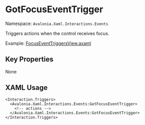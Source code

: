 # GotFocusEventTrigger

Namespace: `Avalonia.Xaml.Interactions.Events`

Triggers actions when the control receives focus.

Example: [FocusEventTriggersView.axaml](samples/BehaviorsTestApplication/Views/Pages/FocusEventTriggersView.axaml)

## Key Properties
None

## XAML Usage
```xaml
<Interaction.Triggers>
  <Avalonia.Xaml.Interactions.Events:GotFocusEventTrigger>
    <!-- actions -->
  </Avalonia.Xaml.Interactions.Events:GotFocusEventTrigger>
</Interaction.Triggers>
```
